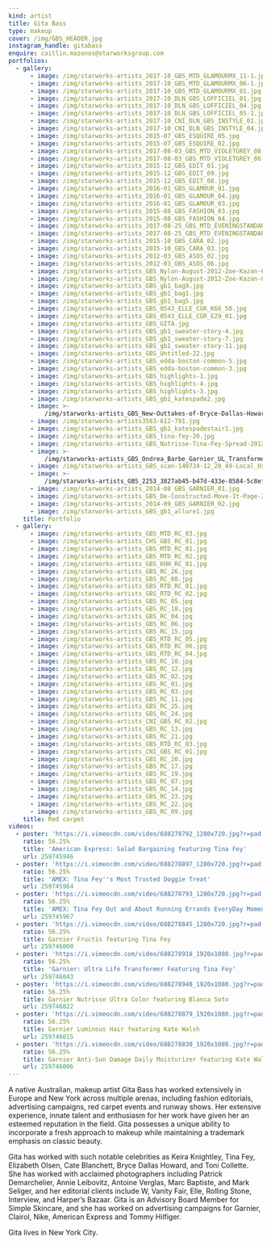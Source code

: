 ```yaml
---
kind: artist
title: Gita Bass
type: makeup
cover: /img/GBS_HEADER.jpg
instagram_handle: gitabass
enquire: caitlin.mazonas@starworksgroup.com
portfolios:
  - gallery:
      - image: /img/starworks-artists_2017-10_GBS_MTD_GLAMOURMX_11-1.jpg
      - image: /img/starworks-artists_2017-10_GBS_MTD_GLAMOURMX_06-1.jpg
      - image: /img/starworks-artists_2017-10_GBS_MTD_GLAMOURMX_01.jpg
      - image: /img/starworks-artists_2017-10_DLN_GBS_LOFFICIEL_01.jpg
      - image: /img/starworks-artists_2017-10_DLN_GBS_LOFFICIEL_04.jpg
      - image: /img/starworks-artists_2017-10_DLN_GBS_LOFFICIEL_05-1.jpg
      - image: /img/starworks-artists_2017-10_CNI_DLN_GBS_INSTYLE_01.jpg
      - image: /img/starworks-artists_2017-10_CNI_DLN_GBS_INSTYLE_04.jpg
      - image: /img/starworks-artists_2015-07_GBS_ESQUIRE_05.jpg
      - image: /img/starworks-artists_2015-07_GBS_ESQUIRE_02.jpg
      - image: /img/starworks-artists_2017-08-03_GBS_MTD_VIOLETGREY_08.jpg
      - image: /img/starworks-artists_2017-08-03_GBS_MTD_VIOLETGREY_06.jpg
      - image: /img/starworks-artists_2015-12_GBS_EDIT_01.jpg
      - image: /img/starworks-artists_2015-12_GBS_EDIT_09.jpg
      - image: /img/starworks-artists_2015-12_GBS_EDIT_08.jpg
      - image: /img/starworks-artists_2016-01_GBS_GLAMOUR_01.jpg
      - image: /img/starworks-artists_2016-01_GBS_GLAMOUR_04.jpg
      - image: /img/starworks-artists_2016-01_GBS_GLAMOUR_03.jpg
      - image: /img/starworks-artists_2015-08_GBS_FASHION_03.jpg
      - image: /img/starworks-artists_2015-08_GBS_FASHION_04.jpg
      - image: /img/starworks-artists_2017-08-25_GBS_MTD_EVENINGSTANDARD_06-1.jpg
      - image: /img/starworks-artists_2017-08-25_GBS_MTD_EVENINGSTANDARD_04-1.jpg
      - image: /img/starworks-artists_2015-10_GBS_CARA_02.jpg
      - image: /img/starworks-artists_2015-10_GBS_CARA_03.jpg
      - image: /img/starworks-artists_2012-03_GBS_ASOS_02.jpg
      - image: /img/starworks-artists_2012-03_GBS_ASOS_06.jpg
      - image: /img/starworks-artists_GBS_Nylon-August-2012-Zoe-Kazan-01.jpg
      - image: /img/starworks-artists_GBS_Nylon-August-2012-Zoe-Kazan-02.jpg
      - image: /img/starworks-artists_GBS_gb1_bag9.jpg
      - image: /img/starworks-artists_GBS_gb1_bag1.jpg
      - image: /img/starworks-artists_GBS_gb1_bag5.jpg
      - image: /img/starworks-artists_GBS_0543_ELLE_CGR_K66_50.jpg
      - image: /img/starworks-artists_GBS_0543_ELLE_CGR_E29_01.jpg
      - image: /img/starworks-artists_GBS_GITA.jpg
      - image: /img/starworks-artists_GBS_gb1_sweater-story-4.jpg
      - image: /img/starworks-artists_GBS_gb1_sweater-story-7.jpg
      - image: /img/starworks-artists_GBS_gb1_sweater-story-11.jpg
      - image: /img/starworks-artists_GBS_Untitled-22.jpg
      - image: /img/starworks-artists_GBS_edda-boston-common-5.jpg
      - image: /img/starworks-artists_GBS_edda-boston-common-3.jpg
      - image: /img/starworks-artists_GBS_highlights-1.jpg
      - image: /img/starworks-artists_GBS_highlights-4.jpg
      - image: /img/starworks-artists_GBS_highlights-3.jpg
      - image: /img/starworks-artists_GBS_gb1_katespade2.jpg
      - image: >-
          /img/starworks-artists_GBS_New-Outtakes-of-Bryce-Dallas-Howard-by-Kate-Spade-bryce-dallas-howard-19163563-612-791.jpg
      - image: /img/starworks-artists3563-612-791.jpg
      - image: /img/starworks-artists_GBS_gb1_katespadestair1.jpg
      - image: /img/starworks-artists_GBS_tina-fey-20.jpg
      - image: /img/starworks-artists_GBS_Nutrisse-Tina-Fey-Spread-2012.jpg
      - image: >-
          /img/starworks-artists_GBS_Ondrea_Barbe_Garnier_UL_Transformer_Tina_Fey.jpg
      - image: /img/starworks-artists_GBS_scan-140724-12_28_49-Local_User001.jpg
      - image: >-
          /img/starworks-artists_GBS_2253_3827ab45-b47d-433e-8584-5c8ef17d6f22.jpg
      - image: /img/starworks-artists_2014-08_GBS_GARNIER_01.jpg
      - image: /img/starworks-artists_GBS_De-Constructed-Move-It-Page-2014.jpg
      - image: /img/starworks-artists_2014-09_GBS_GARNIER_02.jpg
      - image: /img/starworks-artists_GBS_gb1_allure1.jpg
    title: Portfolio
  - gallery:
      - image: /img/starworks-artists_GBS_MTD_RC_03.jpg
      - image: /img/starworks-artists_CHS_GBS_RC_01.jpg
      - image: /img/starworks-artists_GBS_MTD_RC_01.jpg
      - image: /img/starworks-artists_GBS_MTD_RC_02.jpg
      - image: /img/starworks-artists_GBS_KHH_RC_01.jpg
      - image: /img/starworks-artists_GBS_RC_26.jpg
      - image: /img/starworks-artists_GBS_RC_08.jpg
      - image: /img/starworks-artists_GBS_RTD_RC_01.jpg
      - image: /img/starworks-artists_GBS_RTD_RC_02.jpg
      - image: /img/starworks-artists_GBS_RC_05.jpg
      - image: /img/starworks-artists_GBS_RC_18.jpg
      - image: /img/starworks-artists_GBS_RC_04.jpg
      - image: /img/starworks-artists_GBS_RC_06.jpg
      - image: /img/starworks-artists_GBS_RC_15.jpg
      - image: /img/starworks-artists_GBS_RTD_RC_05.jpg
      - image: /img/starworks-artists_GBS_RTD_RC_06.jpg
      - image: /img/starworks-artists_GBS_RTD_RC_04.jpg
      - image: /img/starworks-artists_GBS_RC_10.jpg
      - image: /img/starworks-artists_GBS_RC_12.jpg
      - image: /img/starworks-artists_GBS_RC_02.jpg
      - image: /img/starworks-artists_GBS_RC_01.jpg
      - image: /img/starworks-artists_GBS_RC_03.jpg
      - image: /img/starworks-artists_GBS_RC_11.jpg
      - image: /img/starworks-artists_GBS_RC_25.jpg
      - image: /img/starworks-artists_GBS_RC_24.jpg
      - image: /img/starworks-artists_CNI_GBS_RC_02.jpg
      - image: /img/starworks-artists_GBS_RC_13.jpg
      - image: /img/starworks-artists_GBS_RC_21.jpg
      - image: /img/starworks-artists_GBS_RTD_RC_03.jpg
      - image: /img/starworks-artists_CNI_GBS_RC_01.jpg
      - image: /img/starworks-artists_GBS_RC_20.jpg
      - image: /img/starworks-artists_GBS_RC_17.jpg
      - image: /img/starworks-artists_GBS_RC_19.jpg
      - image: /img/starworks-artists_GBS_RC_07.jpg
      - image: /img/starworks-artists_GBS_RC_14.jpg
      - image: /img/starworks-artists_GBS_RC_23.jpg
      - image: /img/starworks-artists_GBS_RC_22.jpg
      - image: /img/starworks-artists_GBS_RC_09.jpg
    title: Red carpet
videos:
  - poster: 'https://i.vimeocdn.com/video/688278792_1280x720.jpg?r=pad'
    ratio: 56.25%
    title: 'American Express: Salad Bargaining featuring Tina Fey'
    url: 259745946
  - poster: 'https://i.vimeocdn.com/video/688278897_1280x720.jpg?r=pad'
    ratio: 56.25%
    title: 'AMEX: Tina Fey''s Most Trusted Doggie Treat'
    url: 259745964
  - poster: 'https://i.vimeocdn.com/video/688278793_1280x720.jpg?r=pad'
    ratio: 56.25%
    title: 'AMEX: Tina Fey Out and About Running Errands EveryDay Moments'
    url: 259745967
  - poster: 'https://i.vimeocdn.com/video/688278845_1280x720.jpg?r=pad'
    ratio: 56.25%
    title: Garnier Fructis featuring Tina Fey
    url: 259746008
  - poster: 'https://i.vimeocdn.com/video/688278918_1920x1080.jpg?r=pad'
    ratio: 56.25%
    title: 'Garnier: Ultra Life Transformer Featuring Tina Fey'
    url: 259746043
  - poster: 'https://i.vimeocdn.com/video/688278948_1920x1080.jpg?r=pad'
    ratio: 56.25%
    title: Garnier Nutrisse Ultra Color featuring Blanca Soto
    url: 259746022
  - poster: 'https://i.vimeocdn.com/video/688278879_1920x1080.jpg?r=pad'
    ratio: 56.25%
    title: Garnier Luminous Hair featuring Kate Walsh
    url: 259746015
  - poster: 'https://i.vimeocdn.com/video/688278830_1920x1080.jpg?r=pad'
    ratio: 56.25%
    title: Garnier Anti-Sun Damage Daily Moisturizer featuring Kate Walsh
    url: 259746006
---
```

A native Australian, makeup artist Gita Bass has worked extensively in Europe and New York across multiple arenas, including fashion editorials, advertising campaigns, red carpet events and runway shows. Her extensive experience, innate talent and enthusiasm for her work have given her an esteemed reputation in the field. Gita possesses a unique ability to incorporate a fresh approach to makeup while maintaining a trademark emphasis on classic beauty.

Gita has worked with such notable celebrities as Keira Knightley, Tina Fey, Elizabeth Olsen, Cate Blanchett, Bryce Dallas Howard, and Toni Collette. She has worked with acclaimed photographers including Patrick Demarchelier, Annie Leibovitz, Antoine Verglas, Marc Baptiste, and Mark Seliger, and her editorial clients include W, Vanity Fair, Elle, Rolling Stone, Interview, and Harper’s Bazaar. Gita is an Advisory Board Member for Simple Skincare, and she has worked on advertising campaigns for Garnier, Clairol, Nike, American Express and Tommy Hilfiger.

Gita lives in New York City.
